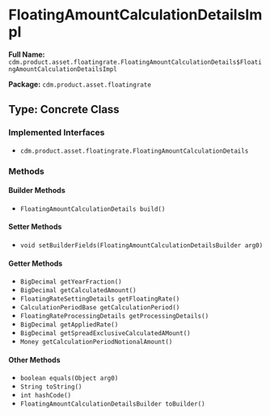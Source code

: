 # FloatingAmountCalculationDetailsImpl

**Full Name:** `cdm.product.asset.floatingrate.FloatingAmountCalculationDetails$FloatingAmountCalculationDetailsImpl`

**Package:** `cdm.product.asset.floatingrate`

## Type: Concrete Class

### Implemented Interfaces

- `cdm.product.asset.floatingrate.FloatingAmountCalculationDetails`

### Methods

#### Builder Methods

- `FloatingAmountCalculationDetails build()`

#### Setter Methods

- `void setBuilderFields(FloatingAmountCalculationDetailsBuilder arg0)`

#### Getter Methods

- `BigDecimal getYearFraction()`
- `BigDecimal getCalculatedAmount()`
- `FloatingRateSettingDetails getFloatingRate()`
- `CalculationPeriodBase getCalculationPeriod()`
- `FloatingRateProcessingDetails getProcessingDetails()`
- `BigDecimal getAppliedRate()`
- `BigDecimal getSpreadExclusiveCalculatedAMount()`
- `Money getCalculationPeriodNotionalAmount()`

#### Other Methods

- `boolean equals(Object arg0)`
- `String toString()`
- `int hashCode()`
- `FloatingAmountCalculationDetailsBuilder toBuilder()`

